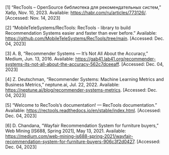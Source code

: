 [1] “RecTools – OpenSource библиотека для рекомендательных систем,” Хабр, Nov. 10, 2023. Available: https://habr.com/ru/articles/773126/. [Accessed: Nov. 14, 2023]

[2] “MobileTeleSystems/RecTools: RecTools - library to build Recommendation Systems easier and faster than ever before.” Available: https://github.com/MobileTeleSystems/RecTools/tree/main. [Accessed: Dec. 04, 2023]

[3] A. B, “Recommender Systems — It’s Not All About the Accuracy,” Medium, Jun. 13, 2016. Available: https://gab41.lab41.org/recommender-systems-its-not-all-about-the-accuracy-562c7dceeaff. [Accessed: Dec. 04, 2023]

[4] Z. Deutschman, “Recommender Systems: Machine Learning Metrics and Business Metrics,” neptune.ai, Jul. 22, 2022. Available: https://neptune.ai/blog/recommender-systems-metrics. [Accessed: Dec. 04, 2023]

[5] “Welcome to RecTools’s documentation! — RecTools documentation.” Available: https://rectools.readthedocs.io/en/stable/index.html. [Accessed: Dec. 04, 2023]

[6] D. Chandana, “Wayfair Recommendation System for furniture buyers,” Web Mining 
[IS688, Spring 2021], May 13, 2021. Available: https://medium.com/web-mining-is688-spring-2021/wayfair-recommendation-system-for-furniture-buyers-906c3f2d0427. [Accessed: Dec. 04, 2023]
